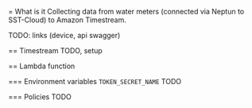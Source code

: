 = What is it
Collecting data from water meters (connected via Neptun to SST-Cloud) to Amazon Timestream.

TODO: links (device, api swagger)

== Timestream
TODO, setup

== Lambda function

=== Environment variables
`TOKEN_SECRET_NAME`
TODO

=== Policies
TODO


